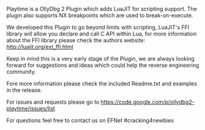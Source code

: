 Playtime is a OllyDbg 2 Plugin which adds LuaJIT for scripting support. The plugin also supports NX breakpoints which are used to break-on-execute.

We developed this Plugin to go beyond limits with scripting, LuaJIT's FFI library will allow you declare and call C API within Lua, for more information about the FFI library please check the authors website: http://luajit.org/ext_ffi.html

Keep in mind this is a very early stage of the Plugin, we are always looking forward for suggestions and ideas which could help the reverse engineering community.

Fore more information please check the included Readme.txt and examples in the release.

For issues and requests please go to https://code.google.com/p/ollydbg2-playtime/issues/list

For questions feel free to contact us on EFNet #cracking4newbies